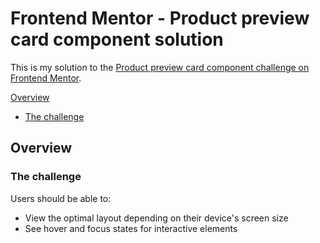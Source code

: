 # Frontend Mentor - Product preview card component solution

This is my solution to the [Product preview card component challenge on Frontend Mentor](https://www.frontendmentor.io/challenges/product-preview-card-component-GO7UmttRfa).

 [Overview](#overview)
  - [The challenge](#the-challenge)


## Overview

### The challenge

Users should be able to:

- View the optimal layout depending on their device's screen size
- See hover and focus states for interactive elements